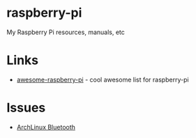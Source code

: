 # raspberry-pi
My Raspberry Pi  resources, manuals, etc

# Links

* [awesome-raspberry-pi](https://github.com/thibmaek/awesome-raspberry-pi) - cool awesome list for raspberry-pi

# Issues

* [ArchLinux Bluetooth](Bluetooth.md)

